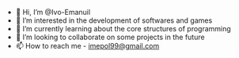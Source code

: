 - 👋 Hi, I’m @Ivo-Emanuil
- 👀 I’m interested in the development of softwares and games
- 🌱 I’m currently learning about the core structures of programming
- 💞️ I’m looking to collaborate on some projects in the future
- 📫 How to reach me - imepol99@gmail.com

<!---
Protogea/Protogea is a ✨ special ✨ repository because its `README.md` (this file) appears on your GitHub profile.
You can click the Preview link to take a look at your changes.
--->
